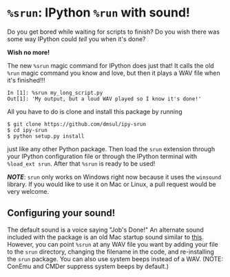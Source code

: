 # `%srun`: IPython `%run` with sound!

Do you get bored while waiting for scripts to finish?
Do you wish there was some way IPython could *tell* you when it's done?

**Wish no more!**

The new `%srun` magic command for IPython does just that! It calls the old
`%run` magic command you know and love, but then it plays a WAV file when it's
finished!!!

```ipython
In [1]: %srun my_long_script.py
Out[1]: 'My output, but a loud WAV played so I know it's done!'
```

All you have to do is clone and install this package by running

```console
$ git clone https://github.com/dmsul/ipy-srun
$ cd ipy-srun
$ python setup.py install 
```

just like any other Python package. Then load the `srun` extension through your
IPython configuration file or through the IPython terminal with `%load_ext
srun`. After that `%srun` is ready to be used!

***NOTE***: `srun` only works on Windows right now because it uses the
`winsound` library. If you would like to use it on Mac or Linux, a pull request
would be very welcome.

## Configuring your sound!

The default sound is a voice saying "Job's Done!" An alternate sound included
with the package is an old Mac startup sound similar to
[this](https://www.youtube.com/watch?v=i9qOJqNjalE). However, you can point
`%srun` at any WAV file you want by adding your file to the `srun` directory,
changing the filename in the code, and re-installing the `srun` package. You
can also use system beeps instead of a WAV. (NOTE: ConEmu and CMDer suppress
system beeps by default.)
